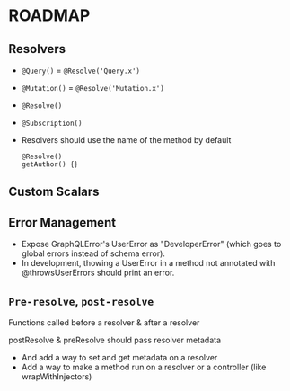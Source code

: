 # ROADMAP

## Resolvers

- `@Query()` = `@Resolve('Query.x')`
- `@Mutation()` = `@Resolve('Mutation.x')`
- `@Resolve()`
- `@Subscription()`

- Resolvers should use the name of the method by default
  ```
  @Resolve()
  getAuthor() {}
  ```

## Custom Scalars

## Error Management

- Expose GraphQLError's UserError as "DeveloperError" (which goes to global errors instead of schema error).
- In development, thowing a UserError in a method not annotated with @throwsUserErrors should print an error.

## `Pre-resolve`, `post-resolve`

Functions called before a resolver & after a resolver

postResolve & preResolve should pass resolver metadata

- And add a way to set and get metadata on a resolver
- Add a way to make a method run on a resolver or a controller (like wrapWithInjectors)
